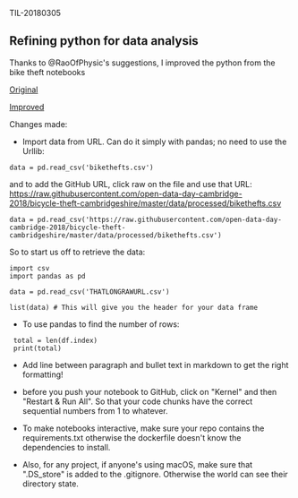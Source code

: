 TIL-20180305

## Refining python for data analysis

Thanks to @RaoOfPhysic's suggestions, I improved the python from the bike theft notebooks

[Original]()

[Improved]()

Changes made:
* Import data from URL. Can do it simply with pandas; no need to use the Urllib:

```
data = pd.read_csv('bikethefts.csv')
```

and to add the GitHub URL, click raw on the file and use that URL: https://raw.githubusercontent.com/open-data-day-cambridge-2018/bicycle-theft-cambridgeshire/master/data/processed/bikethefts.csv

```
data = pd.read_csv('https://raw.githubusercontent.com/open-data-day-cambridge-2018/bicycle-theft-cambridgeshire/master/data/processed/bikethefts.csv')
```

So to start us off to retrieve the data:
```
import csv
import pandas as pd

data = pd.read_csv('THATLONGRAWURL.csv')

list(data) # This will give you the header for your data frame
```

* To use pandas to find the number of rows:

```
 total = len(df.index)
 print(total)
 ```

* Add line between paragraph and bullet text in markdown to get the right formatting!

* before you push your notebook to GitHub, click on "Kernel" and then "Restart & Run All". So that your code chunks have the correct sequential numbers from 1 to whatever.

* To make notebooks interactive, make sure your repo contains the requirements.txt otherwise the dockerfile doesn't know the dependencies to install.

* Also, for any project, if anyone's using macOS, make sure that ".DS_store" is added to the .gitignore. Otherwise the world can see their directory state.

